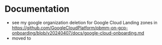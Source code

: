 # Documentation
- see my google organization deletion for Google Cloud Landing zones in https://github.com/GoogleCloudPlatform/pbmm-on-gcp-onboarding/blob/v20240407/docs/google-cloud-onboarding.md
- moved to 
